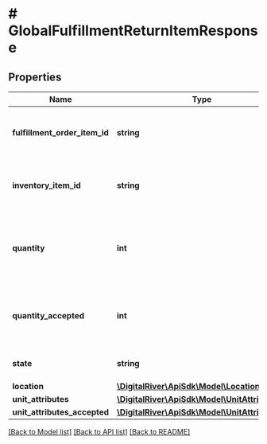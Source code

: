 # # GlobalFulfillmentReturnItemResponse

## Properties

Name | Type | Description | Notes
------------ | ------------- | ------------- | -------------
**fulfillment_order_item_id** | **string** | The identifier of the fulfillment order item. | [optional] [readonly] 
**inventory_item_id** | **string** | The identifier of the inventory item. | [optional] [readonly] 
**quantity** | **int** | The quantity specified in the fulfillment return request. | [optional] [readonly] 
**quantity_accepted** | **int** | The quantity accepted for return by the fulfiller. | [optional] [readonly] 
**state** | **string** | The current state of the return item. | [optional] [readonly] 
**location** | [**\DigitalRiver\ApiSdk\Model\Location**](Location.md) |  | [optional] 
**unit_attributes** | [**\DigitalRiver\ApiSdk\Model\UnitAttributes[]**](UnitAttributes.md) |  | [optional] 
**unit_attributes_accepted** | [**\DigitalRiver\ApiSdk\Model\UnitAttributes[]**](UnitAttributes.md) |  | [optional] 

[[Back to Model list]](../../README.md#documentation-for-models) [[Back to API list]](../../README.md#documentation-for-api-endpoints) [[Back to README]](../../README.md)


